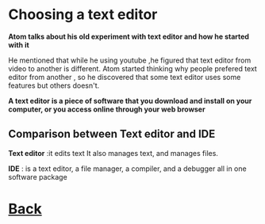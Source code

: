 # Choosing a text editor

  **Atom talks about his old experiment with text editor and how he started with it**

 He mentioned that while he using youtube ,he figured that text editor from video to another is different.
Atom started thinking why people prefered text editor from another , so he discovered that some text editor uses some features but others doesn't.

  **A text editor is a piece of software that you download and install on
your computer, or you access online through your web browser**


##  Comparison between **Text editor** and  **IDE**

  **Text editor** :it edits text It also manages text, and manages files. 
  
  **IDE** : is a text editor, a file manager, a compiler, and a debugger all in one software package


#   [Back](read5.md)
